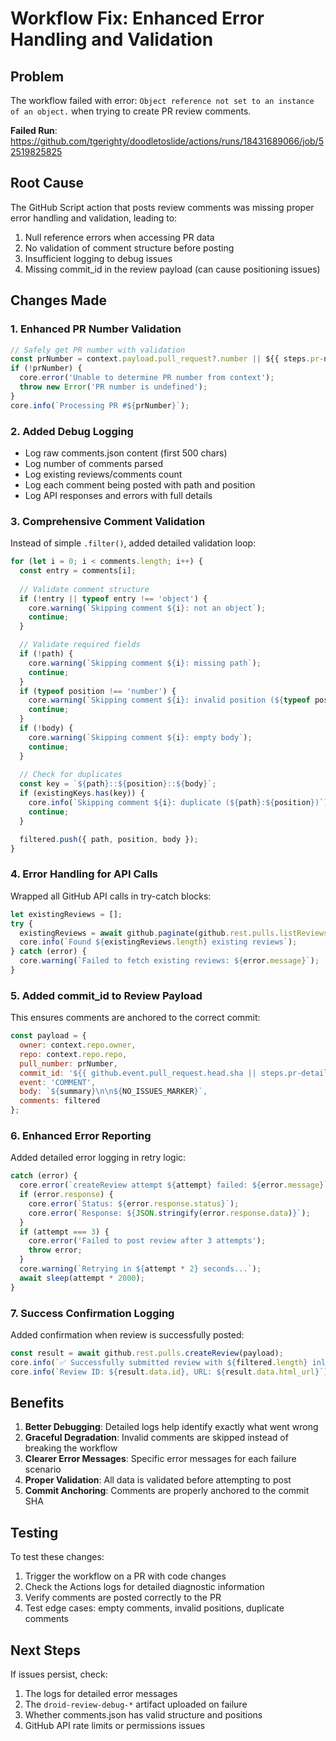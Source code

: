 # Workflow Fix: Enhanced Error Handling and Validation

## Problem
The workflow failed with error: `Object reference not set to an instance of an object.` when trying to create PR review comments.

**Failed Run**: https://github.com/tgerighty/doodletoslide/actions/runs/18431689066/job/52519825825

## Root Cause
The GitHub Script action that posts review comments was missing proper error handling and validation, leading to:
1. Null reference errors when accessing PR data
2. No validation of comment structure before posting
3. Insufficient logging to debug issues
4. Missing commit_id in the review payload (can cause positioning issues)

## Changes Made

### 1. **Enhanced PR Number Validation**
```javascript
// Safely get PR number with validation
const prNumber = context.payload.pull_request?.number || ${{ steps.pr-number.outputs.number }};
if (!prNumber) {
  core.error('Unable to determine PR number from context');
  throw new Error('PR number is undefined');
}
core.info(`Processing PR #${prNumber}`);
```

### 2. **Added Debug Logging**
- Log raw comments.json content (first 500 chars)
- Log number of comments parsed
- Log existing reviews/comments count
- Log each comment being posted with path and position
- Log API responses and errors with full details

### 3. **Comprehensive Comment Validation**
Instead of simple `.filter()`, added detailed validation loop:
```javascript
for (let i = 0; i < comments.length; i++) {
  const entry = comments[i];
  
  // Validate comment structure
  if (!entry || typeof entry !== 'object') {
    core.warning(`Skipping comment ${i}: not an object`);
    continue;
  }

  // Validate required fields
  if (!path) {
    core.warning(`Skipping comment ${i}: missing path`);
    continue;
  }
  if (typeof position !== 'number') {
    core.warning(`Skipping comment ${i}: invalid position (${typeof position})`);
    continue;
  }
  if (!body) {
    core.warning(`Skipping comment ${i}: empty body`);
    continue;
  }
  
  // Check for duplicates
  const key = `${path}::${position}::${body}`;
  if (existingKeys.has(key)) {
    core.info(`Skipping comment ${i}: duplicate (${path}:${position})`);
    continue;
  }

  filtered.push({ path, position, body });
}
```

### 4. **Error Handling for API Calls**
Wrapped all GitHub API calls in try-catch blocks:
```javascript
let existingReviews = [];
try {
  existingReviews = await github.paginate(github.rest.pulls.listReviews, {...});
  core.info(`Found ${existingReviews.length} existing reviews`);
} catch (error) {
  core.warning(`Failed to fetch existing reviews: ${error.message}`);
}
```

### 5. **Added commit_id to Review Payload**
This ensures comments are anchored to the correct commit:
```javascript
const payload = {
  owner: context.repo.owner,
  repo: context.repo.repo,
  pull_number: prNumber,
  commit_id: '${{ github.event.pull_request.head.sha || steps.pr-details.outputs.head_sha }}',
  event: 'COMMENT',
  body: `${summary}\n\n${NO_ISSUES_MARKER}`,
  comments: filtered
};
```

### 6. **Enhanced Error Reporting**
Added detailed error logging in retry logic:
```javascript
catch (error) {
  core.error(`createReview attempt ${attempt} failed: ${error.message}`);
  if (error.response) {
    core.error(`Status: ${error.response.status}`);
    core.error(`Response: ${JSON.stringify(error.response.data)}`);
  }
  if (attempt === 3) {
    core.error('Failed to post review after 3 attempts');
    throw error;
  }
  core.warning(`Retrying in ${attempt * 2} seconds...`);
  await sleep(attempt * 2000);
}
```

### 7. **Success Confirmation Logging**
Added confirmation when review is successfully posted:
```javascript
const result = await github.rest.pulls.createReview(payload);
core.info(`✅ Successfully submitted review with ${filtered.length} inline comments`);
core.info(`Review ID: ${result.data.id}, URL: ${result.data.html_url}`);
```

## Benefits

1. **Better Debugging**: Detailed logs help identify exactly what went wrong
2. **Graceful Degradation**: Invalid comments are skipped instead of breaking the workflow
3. **Clearer Error Messages**: Specific error messages for each failure scenario
4. **Proper Validation**: All data is validated before attempting to post
5. **Commit Anchoring**: Comments are properly anchored to the commit SHA

## Testing

To test these changes:
1. Trigger the workflow on a PR with code changes
2. Check the Actions logs for detailed diagnostic information
3. Verify comments are posted correctly to the PR
4. Test edge cases: empty comments, invalid positions, duplicate comments

## Next Steps

If issues persist, check:
1. The logs for detailed error messages
2. The `droid-review-debug-*` artifact uploaded on failure
3. Whether comments.json has valid structure and positions
4. GitHub API rate limits or permissions issues
